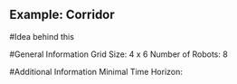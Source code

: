 ## Example: Corridor 

#Idea behind this

#General Information
Grid Size: 4 x 6
Number of Robots: 8

#Additional Information
Minimal Time Horizon:





